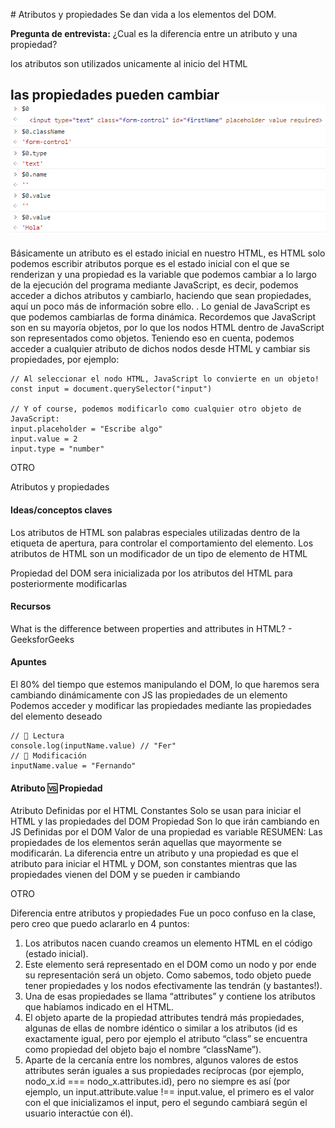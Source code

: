 # Atributos y propiedades
Se dan vida a los elementos del DOM.

**Pregunta de entrevista:**
¿Cual es la diferencia entre un atributo y una propiedad?

los atributos son utilizados unicamente al inicio del HTML


las propiedades pueden cambiar
![](./img/clase8.png)
-----

Básicamente un atributo es el estado inicial en nuestro HTML, es HTML solo podemos escribir atributos porque es el estado inicial con el que se renderizan y una propiedad es la variable que podemos cambiar a lo largo de la ejecución del programa mediante JavaScript, es decir, podemos acceder a dichos atributos y cambiarlo, haciendo que sean propiedades, aquí un poco más de información sobre ello.
.
Lo genial de JavaScript es que podemos cambiarlas de forma dinámica. Recordemos que JavaScript son en su mayoría objetos, por lo que los nodos HTML dentro de JavaScript son representados como objetos. Teniendo eso en cuenta, podemos acceder a cualquier atributo de dichos nodos desde HTML y cambiar sis propiedades, por ejemplo:

```
// Al seleccionar el nodo HTML, JavaScript lo convierte en un objeto!
const input = document.querySelector("input")

// Y of course, podemos modificarlo como cualquier otro objeto de JavaScript:
input.placeholder = "Escribe algo"
input.value = 2
input.type = "number"
```

OTRO

Atributos y propiedades
<h4>Ideas/conceptos claves</h4>
Los atributos de HTML son palabras especiales utilizadas dentro de la etiqueta de apertura, para controlar el comportamiento del elemento. Los atributos de HTML son un modificador de un tipo de elemento de HTML

Propiedad del DOM sera inicializada por los atributos del HTML para posteriormente modificarlas

<h4>Recursos</h4>
What is the difference between properties and attributes in HTML? - GeeksforGeeks

<h4>Apuntes</h4>
El 80% del tiempo que estemos manipulando el DOM, lo que haremos sera cambiando dinámicamente con JS las propiedades de un elemento
Podemos acceder y modificar las propiedades mediante las propiedades del elemento deseado

```
// 👀 Lectura
console.log(inputName.value) // "Fer"
// 📝 Modificación
inputName.value = "Fernando"
```

<h4>Atributo 🆚 Propiedad</h4>
Atributo
Definidas por el HTML
Constantes
Solo se usan para iniciar el HTML y las propiedades del DOM
Propiedad
Son lo que irán cambiando en JS
Definidas por el DOM
Valor de una propiedad es variable
RESUMEN: Las propiedades de los elementos serán aquellas que mayormente se modificarán. La diferencia entre un atributo y una propiedad es que el atributo para iniciar el HTML y DOM, son constantes mientras que las propiedades vienen del DOM y se pueden ir cambiando


OTRO

Diferencia entre atributos y propiedades
Fue un poco confuso en la clase, pero creo que puedo aclararlo en 4 puntos:

1. Los atributos nacen cuando creamos un elemento HTML en el código (estado inicial).
2. Este elemento será representado en el DOM como un nodo y por ende su representación será un objeto. Como sabemos, todo objeto puede tener propiedades y los nodos efectivamente las tendrán (y bastantes!).
3. Una de esas propiedades se llama “attributes” y contiene los atributos que habíamos indicado en el HTML.
4. El objeto aparte de la propiedad attributes tendrá más propiedades, algunas de ellas de nombre idéntico o similar a los atributos (id es exactamente igual, pero por ejemplo el atributo “class” se encuentra como propiedad del objeto bajo el nombre “className”).
5. Aparte de la cercanía entre los nombres, algunos valores de estos attributes serán iguales a sus propiedades recíprocas (por ejemplo, nodo_x.id === nodo_x.attributes.id), pero no siempre es así (por ejemplo, un input.attribute.value !== input.value, el primero es el valor con el que inicializamos el input, pero el segundo cambiará según el usuario interactúe con él).